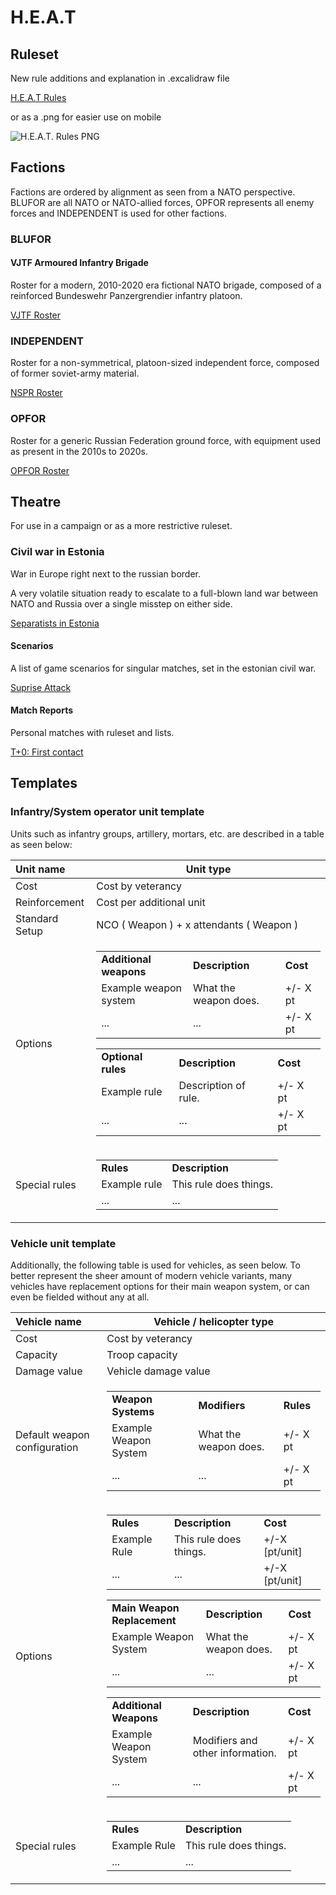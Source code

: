 # H.E.A.T

## Ruleset

New rule additions and explanation in .excalidraw file

[H.E.A.T Rules](https://github.com/christsven/H.E.A.T/blob/main/ruleset/H.E.A.T.excalidraw)

or as a .png for easier use on mobile

![H.E.A.T. Rules PNG](ruleset/H.E.A.T.png)

## Factions

Factions are ordered by alignment as seen from a NATO perspective. BLUFOR are all NATO or NATO-allied forces, OPFOR represents all enemy forces and INDEPENDENT is used for other factions.

### BLUFOR

#### VJTF Armoured Infantry Brigade

Roster for a modern, 2010-2020 era fictional NATO brigade, composed of a
reinforced Bundeswehr Panzergrendier infantry platoon.

[VJTF Roster](https://github.com/christsven/H.E.A.T/blob/main/factions/German%20VJTF%20Panzergrenadier%20Division.md)

### INDEPENDENT

Roster for a non-symmetrical, platoon-sized independent force, composed
of former soviet-army material.

[NSPR Roster](https://github.com/christsven/H.E.A.T/blob/main/factions/NSPR%20Volunteer%20Rifle%20Contingent.md)

### OPFOR

Roster for a generic Russian Federation ground force, with equipment used as present in the 2010s to 2020s.

[OPFOR Roster]()

## Theatre

For use in a campaign or as a more restrictive ruleset.

### Civil war in Estonia

War in Europe right next to the russian border.

A very volatile situation ready to escalate to a full-blown land war between NATO and Russia over a single misstep on either side.

[Separatists in Estonia](https://github.com/christsven/H.E.A.T/blob/main/scenarios/SCENARIO%20Narva.md)

#### Scenarios

A list of game scenarios for singular matches, set in the estonian civil war.

[Suprise Attack](/reports/report-2.md)

#### Match Reports

Personal matches with ruleset and lists.

[T+0: First contact](/reports/report-1.md)

## Templates

### Infantry/System operator unit template

Units such as infantry groups, artillery, mortars, etc. are described in a table as seen below:

| Unit name | Unit type |
| :---- | ---- |
| Cost | Cost by veterancy |
| Reinforcement | Cost per additional unit |
| Standard Setup | NCO ( Weapon ) + x attendants ( Weapon ) |
|Options|<table><tr><td><b>Additional weapons</td><td><b>Description</td><td><b>Cost</b></td></tr><tr><td>Example weapon system</td><td>What the weapon does.</td><td>+/- X pt</td></tr><tr><td>...</td><td>...</td><td>+/- X pt</td></tr></table><table><tr><td><b>Optional rules</td><td><b>Description</td><td><b>Cost</b></td></tr><tr><td>Example rule</td><td>Description of rule.</td><td>+/- X pt</td></tr><tr><td>...</td><td>...</td><td>+/- X pt</td></tr></table>|
| Special rules | <table><tr><td><b>Rules</td><td><b>Description</td></tr><tr><td>Example rule</td><td>This rule does things.</td></tr><tr><td>...</td><td>...</td></tr></table>

### Vehicle unit template

Additionally, the following table is used for vehicles, as seen below.
To better represent the sheer amount of modern vehicle variants, many
vehicles have replacement options for their main weapon system, or can
even be fielded without any at all.

| Vehicle name | Vehicle / helicopter type |
| :---- | ---- |
| Cost | Cost by veterancy |
| Capacity | Troop capacity |
| Damage value | Vehicle damage value |
| Default weapon configuration | <table><tr><td><b>Weapon Systems</td><td><b>Modifiers</td><td><b>Rules</b></td></tr><tr><td>Example Weapon System</td><td>What the weapon does.</td><td>+/- X pt</td></tr><tr><td>...</td><td>...</td><td>+/- X pt</td></tr></table> |
|Options|<table><tr><td><b>Rules</td><td><b>Description</td><td><b>Cost</b></td></tr><tr><td>Example Rule</td><td>This rule does things.</td><td>+/-X [pt/unit]</td></tr><tr><td>...</td><td>...</td><td>+/-X [pt/unit]</td></tr></table><table><tr><td><b>Main Weapon Replacement</td><td><b>Description</td><td><b>Cost</b></td></tr><tr><td>Example Weapon System</td><td>What the weapon does.</td><td>+/- X pt</td></tr><tr><td>...</td><td>...</td><td>+/- X pt</td></tr></table><table><tr><td><b>Additional Weapons</td><td><b>Description</td><td><b>Cost</b></td></tr><tr><td>Example Weapon System</td><td>Modifiers and other information.</td><td>+/- X pt</td></tr><tr><td>...</td><td>...</td><td>+/- X pt</td></tr></table>
| Special rules | <table><tr><td><b>Rules</td><td><b>Description</td></tr><tr><td>Example Rule</td><td>This rule does things.</td></tr><tr><td>...</td><td>...</td></tr></table>
